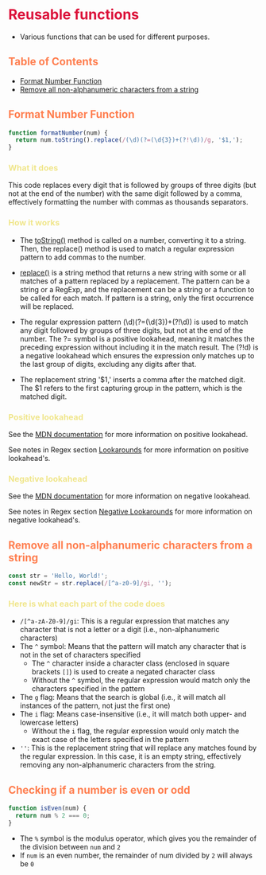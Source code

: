 <style>
r { color: Crimson }
o { color: Coral }
y { color: Khaki }
g { color: MediumSpringGreen }
b { color: SkyBlue }
i { color: Violet }
h { color:  Plum }
hh { color: Pink }
</style>
# <r>Reusable functions</r>

* Various functions that can be used for different purposes.

## <o>Table of Contents</o>

* [Format Number Function](#format-number-function)
* [Remove all non-alphanumeric characters from a string](#remove-all-non-alphanumeric-characters-from-a-string)

## <o>Format Number Function</o>

```js
function formatNumber(num) {
  return num.toString().replace(/(\d)(?=(\d{3})+(?!\d))/g, '$1,');
}
```

### <y>What it does</y>

This code replaces every digit that is followed by groups of three digits (but not at the end of the number) with the same digit followed by a comma, effectively formatting the number with commas as thousands separators. 

### <y>How it works</y>

* The [toString()](https://developer.mozilla.org/en-US/docs/Web/JavaScript/Reference/Global_Objects/Number/toString) method is called on a number, converting it to a string. Then, the replace() method is used to match a regular expression pattern to add commas to the number.

* [replace()](https://developer.mozilla.org/en-US/docs/Web/JavaScript/Reference/Global_Objects/String/replace) is a string method that returns a new string with some or all matches of a pattern replaced by a replacement. The pattern can be a string or a RegExp, and the replacement can be a string or a function to be called for each match. If pattern is a string, only the first occurrence will be replaced.

* The regular expression pattern (\d)(?=(\d{3})+(?!\d)) is used to match any digit followed by groups of three digits, but not at the end of the number. The ?= symbol is a positive lookahead, meaning it matches the preceding expression without including it in the match result. The (?!d) is a negative lookahead which ensures the expression only matches up to the last group of digits, excluding any digits after that.

* The replacement string '$1,' inserts a comma after the matched digit. The $1 refers to the first capturing group in the pattern, which is the matched digit.

### <y>Positive lookahead</y>

See the [MDN documentation](https://developer.mozilla.org/en-US/docs/Web/JavaScript/Guide/Regular_Expressions/Assertions#positive_and_negative_lookahead_assertions) for more information on positive lookahead.

See notes in Regex section [Lookarounds](../Regex/Lookarounds.md#positive-lookaheadlookbehind) for more information on positive lookahead's.

### <y>Negative lookahead</y>

See the [MDN documentation](https://developer.mozilla.org/en-US/docs/Web/JavaScript/Guide/Regular_Expressions/Assertions#positive_and_negative_lookahead_assertions) for more information on negative lookahead.

See notes in Regex section [Negative Lookarounds](../Regex/Lookarounds.md#negative-lookaheadlookbehind) for more information on negative lookahead's.

## <o>Remove all non-alphanumeric characters from a string</o>

```javascript
const str = 'Hello, World!';
const newStr = str.replace(/[^a-z0-9]/gi, '');
```

### <y>Here is what each part of the code does</y>

* ```/[^a-zA-Z0-9]/gi```: This is a regular expression that matches any character that is not a letter or a digit (i.e., non-alphanumeric characters)
* The ``^`` symbol: Means that the pattern will match any character that is not in the set of characters specified
  * The ``^`` character inside a character class (enclosed in square brackets `[]`) is used to create a negated character class
  * Without the ``^`` symbol, the regular expression would match only the characters specified in the pattern
* The ``g`` flag: Means that the search is global (i.e., it will match all instances of the pattern, not just the first one)
* The ``i`` flag: Means case-insensitive (i.e., it will match both upper- and lowercase letters)
  * Without the ``i`` flag, the regular expression would only match the exact case of the letters specified in the pattern
* ``''``: This is the replacement string that will replace any matches found by the regular expression. In this case, it is an empty string, effectively removing any non-alphanumeric characters from the string.


## <o>Checking if a number is even or odd</o>

```javascript
function isEven(num) {
  return num % 2 === 0;
}
```

* The `%` symbol is the modulus operator, which gives you the remainder of the division between `num` and `2`
* If `num` is an even number, the remainder of num divided by `2` will always be `0`